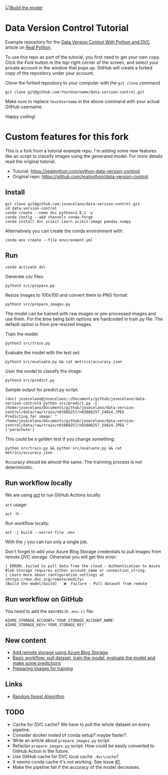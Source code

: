 [![Build the model](https://github.com/josecelano/data-version-control/actions/workflows/main.yml/badge.svg)](https://github.com/josecelano/data-version-control/actions/workflows/main.yml)

# Data Version Control Tutorial

Example repository for the [Data Version Control With Python and DVC](https://realpython.com/python-data-version-control/) article on [Real Python](https://realpython.com/).

To use this repo as part of the tutorial, you first need to get your own copy. Click the _Fork_ button in the top-right corner of the screen, and select your private account in the window that pops up. GitHub will create a forked copy of the repository under your account.

Clone the forked repository to your computer with the `git clone` command

```console
git clone git@github.com:YourUsername/data-version-control.git
```

Make sure to replace `YourUsername` in the above command with your actual GitHub username.

Happy coding!

# Custom features for this fork

This is a fork from a tutorial example repo. I'm adding some new features like an script to classify images using the generated model.
For more details read the original tutorial.

* Tutorial: https://realpython.com/python-data-version-control/
* Original repo: https://github.com/realpython/data-version-control

## Install

```
git clone git@github.com:josecelano/data-version-control.git
cd data-version-control
conda create --name dvc python=3.8.2 -y
conda config --add channels conda-forge
conda install dvc scikit-learn scikit-image pandas numpy
```

Alternatively you can create the conda environment with:

```
conda env create --file environment.yml
```

## Run

```
conda activate dvc
```

Generate csv files:
```
python3 src/prepare.py
```

Resize images to 100x100 and convert them to PNG format:
```
python3 src/prepare_images.py
```
The model can be trained with raw images or pre-processed images and use them. For the time being both options are hardcoded in train.py file.
The default option is from pre-resized images.

Train the model:
```
python3 src/train.py
```

Evaluate the model with the test set:
```
python3 src/evaluate.py && cat metrics/accuracy.json 
```

User the model to classify the image:
```
python3 src/predict.py
```

Sample output for predict.py script:
```
(dvc) josecelano@josecelano:~/Documents/github/josecelano/data-version-control$ python src/predict.py -i /home/josecelano/Documents/github/josecelano/data-version-control/data/raw/train/n03888257/n03888257_24024.JPEG
Predicting for image: " /home/josecelano/Documents/github/josecelano/data-version-control/data/raw/train/n03888257/n03888257_24024.JPEG "
['parachute']
```

This could be a golden test if you change something:
```
python src/train.py && python src/evaluate.py && cat metrics/accuracy.json
```
Accuracy should be almost the same. The trainning process is not deterministic.

## Run workflow locally

We are using [act](https://github.com/nektos/act) to run GitHub Actions locally.

`act` usage:
```
act -h
```

Run workflow locally:
```
act -j build --secret-file .env
```
With the `j` you can run only a single job.

Don't forget to add your Azure Blog Storage credentials to pull images from remote DVC storage. Otherwise you will get this error:

```
| ERROR: failed to pull data from the cloud - Authentication to Azure Blob Storage requires either account_name or connection_string.
| Learn more about configuration settings at <https://man.dvc.org/remote/modify>
[Build the model/build]   ❌  Failure - Pull dataset from remote
```

## Run workflow on GitHub

You need to add the secrets in `.env.ci` file:

```
AZURE_STORAGE_ACCOUNT='YOUR_STORAGE_ACCOUNT_NAME'
AZURE_STORAGE_KEY='YOUR_STORAGE_KEY'
```

## New content

* [Add remote storage using Azure Blog Storage](docs/azure-blob-storage.md).
* [Basic workflow: pull dataset, train the model, evaluate the model and make some predictions](docs/basic-workflow-with-dvc.md)
* [Preparing images for training](docs/preparing-images-for-training.md)

## Links

* [Random forest Algorithm](https://inblog.in/Random-forest-r7gFle7V8L)

## TODO

* Cache for DVC cache? We have to pull the whole dataset on every pipeline.
* Consider docker insted of conda setup? maybe faster?.
* Write an article about `prepare_images.py` script.
* Refactor `prepare_images.py` script. How could be easily converted to GitHub Action in the future.
* Use GitHub cache for DVC local cache `.dvc\cache`?
* It seems conda cache it's not working. See issue [#1](https://github.com/josecelano/data-version-control/issues/1).
* Make the pipeline fail if the accuracy of the model decreases.